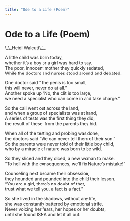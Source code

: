 ```yaml
---
title: "Ode to a Life (Poem)"
---
```


# Ode to a Life (Poem)

<p>\_\_Heidi Walcutt\_\_  </p>

<p>A little child was born today,  <br />
whether it&#8217;s a boy or a girl was hard to say.  <br />
The poor, innocent mother they quickly sedated,  <br />
While the doctors and nurses stood around and debated.  </p>

<p>One doctor said &#8220;The penis is too small,  <br />
this will never, never do at all.&#8221;  <br />
Another spoke up &#8220;No, the clit is too large,  <br />
we need a specialist who can come in and take charge.&#8221;  </p>

<p>So the call went out across the land,  <br />
and when a group of specialists was at hand,  <br />
A series of tests was the first thing they did,  <br />
the result of these, from the parents they hid.  </p>

<p>When all of the testing and probing was done,  <br />
the doctors said &#8220;We can never tell them of their son.&#8221;  <br />
So the parents were never told of their little boy child,  <br />
who by a miracle of nature was born to be wild.  </p>

<p>So they sliced and they diced, a new woman to make.  <br />
&#8220;To hell with the consequences, we&#8217;ll fix Nature&#8217;s mistake!&#8221;  </p>

<p>Counseling next became their obsession,  <br />
they hounded and pounded into the child their lesson.  <br />
&#8220;You are a girl, there&#8217;s no doubt of that,  <br />
trust what we tell you, a fact is a fact.&#8221;  </p>

<p>So she lived in the shadows, without any life,  <br />
she was constantly battered by emotional strife.  <br />
Never voicing her fears, her hopes or her doubts,  <br />
until she found <span class="caps">ISNA</span> and let it all out.</p>